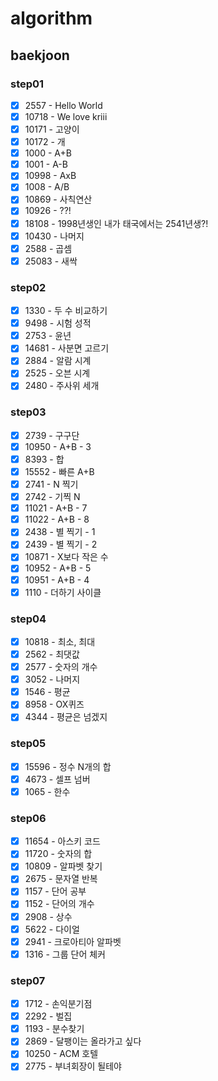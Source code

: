 # algorithm

## baekjoon

### step01
  - [x] 2557 - Hello World
  - [x] 10718 - We love kriii
  - [x] 10171 - 고양이
  - [x] 10172 - 개
  - [x] 1000 - A+B
  - [x] 1001 - A-B
  - [x] 10998 - AxB
  - [x] 1008 - A/B
  - [x] 10869 - 사칙연산
  - [x] 10926 - ??!
  - [x] 18108 - 1998년생인 내가 태국에서는 2541년생?!
  - [x] 10430 - 나머지
  - [x] 2588 - 곱셈
  - [x] 25083 - 새싹

### step02
  - [x] 1330 - 두 수 비교하기
  - [x] 9498 - 시험 성적
  - [x] 2753 - 윤년
  - [x] 14681 - 사분면 고르기 
  - [x] 2884 - 알람 시계
  - [x] 2525 - 오븐 시계
  - [x] 2480 - 주사위 세개

### step03
  - [x] 2739 - 구구단
  - [x] 10950 - A+B - 3
  - [x] 8393 - 합
  - [x] 15552 - 빠른 A+B
  - [x] 2741 - N 찍기 
  - [x] 2742 - 기찍 N
  - [x] 11021 - A+B - 7
  - [x] 11022 - A+B - 8
  - [x] 2438 - 별 찍기 - 1
  - [x] 2439 - 별 찍기 - 2
  - [x] 10871 - X보다 작은 수
  - [x] 10952 - A+B - 5
  - [x] 10951 - A+B - 4
  - [x] 1110 - 더하기 사이클

### step04
  - [x] 10818 - 최소, 최대
  - [x] 2562 - 최댓값
  - [x] 2577 - 숫자의 개수
  - [x] 3052 - 나머지
  - [x] 1546 - 평균
  - [x] 8958 - OX퀴즈
  - [x] 4344 - 평균은 넘겠지
    
### step05
  - [x] 15596 - 정수 N개의 합
  - [x] 4673 - 셀프 넘버
  - [x] 1065 - 한수
    
### step06
  - [x] 11654 - 아스키 코드
  - [x] 11720 - 숫자의 합
  - [x] 10809 - 알파벳 찾기
  - [x] 2675 - 문자열 반복
  - [x] 1157 - 단어 공부
  - [x] 1152 - 단어의 개수
  - [x] 2908 - 상수
  - [x] 5622 - 다이얼
  - [x] 2941 - 크로아티아 알파벳
  - [x] 1316 - 그룹 단어 체커

### step07
  - [x] 1712 - 손익분기점
  - [x] 2292 - 벌집
  - [x] 1193 - 분수찾기
  - [x] 2869 - 달팽이는 올라가고 싶다
  - [x] 10250 - ACM 호텔
  - [x] 2775 - 부녀회장이 될테야